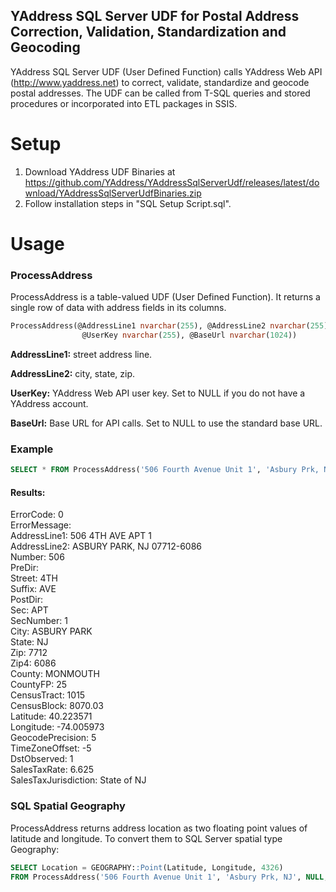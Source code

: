 ## YAddress SQL Server UDF for Postal Address Correction, Validation, Standardization and Geocoding

YAddress SQL Server UDF (User Defined Function) calls YAddress Web API (http://www.yaddress.net)
to correct, validate, standardize and geocode postal addresses.
The UDF can be called from T-SQL queries and stored procedures or incorporated into ETL packages in SSIS. 

# Setup

1. Download YAddress UDF Binaries at https://github.com/YAddress/YAddressSqlServerUdf/releases/latest/download/YAddressSqlServerUdfBinaries.zip
2. Follow installation steps in "SQL Setup Script.sql". 


# Usage

### ProcessAddress

ProcessAddress is a table-valued UDF (User Defined Function). It returns a single row of data
with address fields in its columns.

```sql
ProcessAddress(@AddressLine1 nvarchar(255), @AddressLine2 nvarchar(255),
				@UserKey nvarchar(255), @BaseUrl nvarchar(1024))
```
**AddressLine1:** street address line.

**AddressLine2:** city, state, zip.

**UserKey:** YAddress Web API user key. Set to NULL if you do not have a YAddress account.

**BaseUrl:** Base URL for API calls. Set to NULL to use the standard base URL.

### Example
```sql
SELECT * FROM ProcessAddress('506 Fourth Avenue Unit 1', 'Asbury Prk, NJ', NULL, NULL) 
```
#### Results:
ErrorCode: 0<br>
ErrorMessage:<br>
AddressLine1: 506 4TH AVE APT 1<br>
AddressLine2: ASBURY PARK, NJ 07712-6086<br>
Number: 506<br>
PreDir:<br>
Street: 4TH<br>
Suffix: AVE<br>
PostDir:<br>
Sec: APT<br>
SecNumber: 1<br>
City: ASBURY PARK<br>
State: NJ<br>
Zip: 7712<br>
Zip4: 6086<br>
County: MONMOUTH<br>
CountyFP: 25<br>
CensusTract: 1015<br>
CensusBlock: 8070.03<br>
Latitude: 40.223571<br>
Longitude: -74.005973<br>
GeocodePrecision: 5 <br>
TimeZoneOffset: -5<br>
DstObserved: 1<br>
SalesTaxRate: 6.625<br>
SalesTaxJurisdiction: State of NJ

### SQL Spatial Geography

ProcessAddress returns address location as two floating point values of latitude and longitude. To convert them to SQL Server spatial type Geography: 

```sql
SELECT Location = GEOGRAPHY::Point(Latitude, Longitude, 4326)
FROM ProcessAddress('506 Fourth Avenue Unit 1', 'Asbury Prk, NJ', NULL, NULL) 
```


